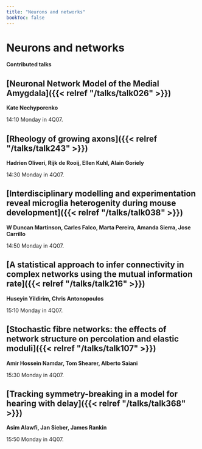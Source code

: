 ```yaml
---
title: "Neurons and networks"
bookToc: false
---
```


# Neurons and networks

**Contributed talks**


## [Neuronal Network Model of the Medial Amygdala]({{< relref "/talks/talk026" >}})

**Kate Nechyporenko**

14:10 Monday in 4Q07.


## [Rheology of growing axons]({{< relref "/talks/talk243" >}})

**Hadrien Oliveri, Rijk de Rooij, Ellen Kuhl, Alain Goriely**

14:30 Monday in 4Q07.


## [Interdisciplinary modelling and experimentation reveal microglia heterogenity during mouse development]({{< relref "/talks/talk038" >}})

**W Duncan Martinson, Carles Falco, Marta Pereira, Amanda Sierra, Jose Carrillo**

14:50 Monday in 4Q07.


## [A statistical approach to infer connectivity in complex networks using the mutual information rate]({{< relref "/talks/talk216" >}})

**Huseyin Yildirim, Chris Antonopoulos**

15:10 Monday in 4Q07.


## [Stochastic fibre networks: the effects of network structure on percolation and elastic moduli]({{< relref "/talks/talk107" >}})

**Amir Hossein Namdar, Tom Shearer, Alberto Saiani**

15:30 Monday in 4Q07.


## [Tracking symmetry-breaking in a model for hearing with delay]({{< relref "/talks/talk368" >}})

**Asim Alawfi, Jan Sieber, James Rankin**

15:50 Monday in 4Q07.


